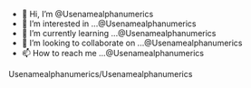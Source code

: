 - 👋 Hi, I’m @Usenamealphanumerics
- 👀 I’m interested in ...@Usenamealphanumerics
- 🌱 I’m currently learning ...@Usenamealphanumerics
- 💞️ I’m looking to collaborate on ...@Usenamealphanumerics
- 📫 How to reach me ...@Usenamealphanumerics

<!---Usenamealphanumerics/Usenamealphanumerics
Usenamealphanumerics/Usenamealphanumerics is a ✨ special ✨ repository because its `README.md` (this file) appears on your GitHub profile.
You can click the Preview link to take a look at your changes.
--->Usenamealphanumerics/Usenamealphanumerics
